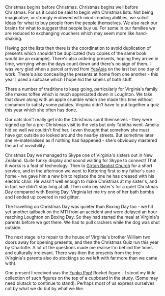 Christmas begins before Christmas. Christmas begins well before Christmas.
For us it could be said to begin with Christmas lists. Not being imaginative, or
strongly endowed with mind-reading abilities, we solicit ideas for what to buy
people from the people themselves. We also rack our brains for what to suggest
that people buy us. For some in our families we are reduced to exchanging
vouchers which may seem more like hand-shaking.

Having got the lists then there is the coordination to avoid duplication of
presents which shouldn't be duplicated (two copies of the same book would be an
example). There's also ordering presents, hoping they arrive in time, worrying
when the days count down and there's no sign of them. I was very glad when a
parcel arrived from [YesAsia](https://www.yesasia.com/global/en/home.html) on the last but one day of work. There's also
concealing the presents at home from one another - this year I used a suitcase
which I hope hid the smells of bath stuff.

There a number of traditions to keep going, particularly for Virginia's family.
She makes toffee which is much appreciated down in Loughton. We take that down
along with an apple crumble which she made this time without cinnamon to
satisfy some palates. Virginia didn't have to put together a quiz this year
which she often has done.

Our cats don't really get into the Christmas spirit themselves - they were
signed up for a pre-Christmas visit to the vets but only Tabitha went. Amelia
hid so well we couldn't find her. I even thought that somehow she must have
got outside so looked around the nearby streets. But sometime later she
re-materialised as if nothing had happened - she's obviously mastered the art
of invisibility.

Christmas Day we managed
to Skype one of Virginia's sisters out in New Zealand. Quite funky display and
sound waiting for Skype to connect! That it works is a feat of technology.
Then to [Girton Baptist Church](http://www.girtonbaptistchurch.org.uk/) for a short service, and in the
afternoon we went to Kettering first to my father's care home - we gave him a new
bin to replace the one he has creased with his electric chair. He wasn't well
enough to make Christmas at my sister's, and in fact we didn't stay long at all.
Then onto my sister's for a quiet Christmas Day compared with Boxing Day.
Virginia let me try one of her bath bombs and I ended up covered in red glitter.

The
travelling on Christmas Day was quieter than Boxing Day too - we hit yet another
tailback on the M11 from an accident and were delayed an hour reaching
Loughton on Boxing Day. So they had started
the meal at Virginia's parents before we got there. We had to pull crackers
while the dog was shut outside.

The next stage is to repair to the house of Virginia's brother William two doors
away for opening presents, and then the Christmas Quiz run this year by Charlotte.
A lot of the questions made me realise I'm behind the times and culturally irrelevant.
There was then the presents from the tree (Virginia's parents also do stockings
so we left with far more than we came with).

One present I received was the [Funko Pop!](https://www.funko.com/products/all/brands/pop) Rocket figure - I stood my little
collection of such figures on the top of a cupboard in the study. (Some may need
blutack to continue to stand).  Perhaps
most of us express ourselves not by what we do but by what we like.

